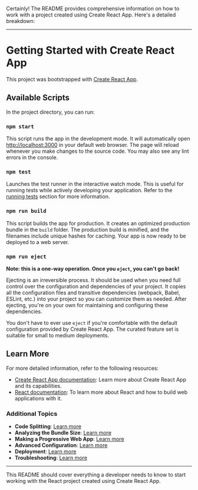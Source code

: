 Certainly! The README provides comprehensive information on how to work with a project created using Create React App. Here's a detailed breakdown:

---

# Getting Started with Create React App

This project was bootstrapped with [Create React App](https://github.com/facebook/create-react-app).

## Available Scripts

In the project directory, you can run:

### `npm start`

This script runs the app in the development mode. It will automatically open [http://localhost:3000](http://localhost:3000) in your default web browser. The page will reload whenever you make changes to the source code. You may also see any lint errors in the console.

### `npm test`

Launches the test runner in the interactive watch mode. This is useful for running tests while actively developing your application. Refer to the [running tests](https://facebook.github.io/create-react-app/docs/running-tests) section for more information.

### `npm run build`

This script builds the app for production. It creates an optimized production bundle in the `build` folder. The production build is minified, and the filenames include unique hashes for caching. Your app is now ready to be deployed to a web server. 

### `npm run eject`

**Note: this is a one-way operation. Once you `eject`, you can't go back!**

Ejecting is an irreversible process. It should be used when you need full control over the configuration and dependencies of your project. It copies all the configuration files and transitive dependencies (webpack, Babel, ESLint, etc.) into your project so you can customize them as needed. After ejecting, you're on your own for maintaining and configuring these dependencies.

You don't have to ever use `eject` if you're comfortable with the default configuration provided by Create React App. The curated feature set is suitable for small to medium deployments.

## Learn More

For more detailed information, refer to the following resources:

- [Create React App documentation](https://facebook.github.io/create-react-app/docs/getting-started): Learn more about Create React App and its capabilities.
- [React documentation](https://reactjs.org/): To learn more about React and how to build web applications with it.

### Additional Topics

- **Code Splitting**: [Learn more](https://facebook.github.io/create-react-app/docs/code-splitting)
- **Analyzing the Bundle Size**: [Learn more](https://facebook.github.io/create-react-app/docs/analyzing-the-bundle-size)
- **Making a Progressive Web App**: [Learn more](https://facebook.github.io/create-react-app/docs/making-a-progressive-web-app)
- **Advanced Configuration**: [Learn more](https://facebook.github.io/create-react-app/docs/advanced-configuration)
- **Deployment**: [Learn more](https://facebook.github.io/create-react-app/docs/deployment)
- **Troubleshooting**: [Learn more](https://facebook.github.io/create-react-app/docs/troubleshooting#npm-run-build-fails-to-minify)

---

This README should cover everything a developer needs to know to start working with the React project created using Create React App.
